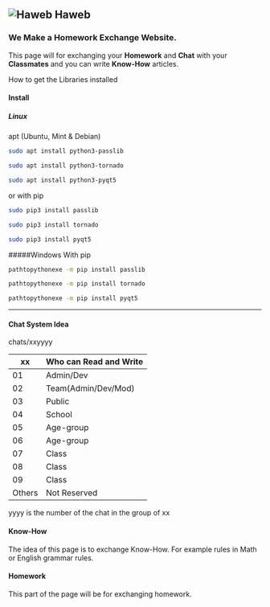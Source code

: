 ## ![Haweb](/client-html/favicon.ico) Haweb
### We Make a Homework Exchange Website. ###

This page will for exchanging your **Homework** and **Chat** with your **Classmates** and you can write **Know-How** articles.

How to get the Libraries installed

#### Install
##### Linux
apt (Ubuntu, Mint & Debian)
```bash
sudo apt install python3-passlib

sudo apt install python3-tornado

sudo apt install python3-pyqt5

```
or with pip 
```bash
sudo pip3 install passlib

sudo pip3 install tornado

sudo pip3 install pyqt5
```
#####Windows
With pip
```cmd
pathtopythonexe -m pip install passlib

pathtopythonexe -m pip install tornado

pathtopythonexe -m pip install pyqt5
```

---


#### Chat System Idea

chats/xxyyyy

| xx  | Who can Read and Write  |
| ------------- |-------------|
| 01 | Admin/Dev  |
| 02 | Team(Admin/Dev/Mod)|
| 03 | Public|
| 04 | School|
| 05 | Age-group|
| 06 | Age-group|
| 07 | Class|
| 08 | Class|
| 09 | Class|
| Others | Not Reserved|

yyyy is the number of the chat in the group of xx

#### Know-How

The idea of this page is to exchange Know-How. For example rules in Math or English grammar rules.

#### Homework

This part of the page will be for exchanging homework.
